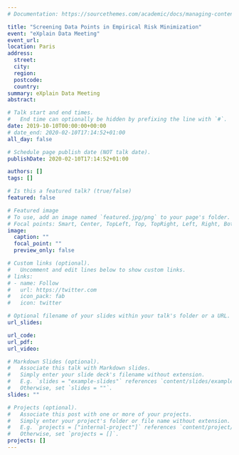 ```yaml
---
# Documentation: https://sourcethemes.com/academic/docs/managing-content/

title: "Screening Data Points in Empirical Risk Minimization"
event: "eXplain Data Meeting"
event_url:
location: Paris
address:
  street:
  city: 
  region:
  postcode:
  country:
summary: eXplain Data Meeting
abstract:

# Talk start and end times.
#   End time can optionally be hidden by prefixing the line with `#`.
date: 2019-10-10T00:00:00+00:00
# date_end: 2020-02-10T17:14:52+01:00
all_day: false

# Schedule page publish date (NOT talk date).
publishDate: 2020-02-10T17:14:52+01:00

authors: []
tags: []

# Is this a featured talk? (true/false)
featured: false

# Featured image
# To use, add an image named `featured.jpg/png` to your page's folder. 
# Focal points: Smart, Center, TopLeft, Top, TopRight, Left, Right, BottomLeft, Bottom, BottomRight.
image:
  caption: ""
  focal_point: ""
  preview_only: false

# Custom links (optional).
#   Uncomment and edit lines below to show custom links.
# links:
# - name: Follow
#   url: https://twitter.com
#   icon_pack: fab
#   icon: twitter

# Optional filename of your slides within your talk's folder or a URL.
url_slides:

url_code:
url_pdf:
url_video:

# Markdown Slides (optional).
#   Associate this talk with Markdown slides.
#   Simply enter your slide deck's filename without extension.
#   E.g. `slides = "example-slides"` references `content/slides/example-slides.md`.
#   Otherwise, set `slides = ""`.
slides: ""

# Projects (optional).
#   Associate this post with one or more of your projects.
#   Simply enter your project's folder or file name without extension.
#   E.g. `projects = ["internal-project"]` references `content/project/deep-learning/index.md`.
#   Otherwise, set `projects = []`.
projects: []
---
```

